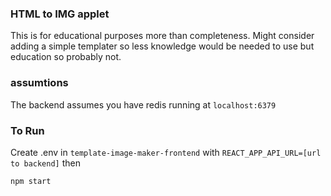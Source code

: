 ### HTML to IMG applet

This is for educational purposes more than completeness. Might consider adding a simple templater so less knowledge would be needed to use but education so probably not.

### assumtions

The backend assumes you have redis running at `localhost:6379`

### To Run

Create .env in `template-image-maker-frontend` with `REACT_APP_API_URL=[url to backend]`
then

```
npm start
```
